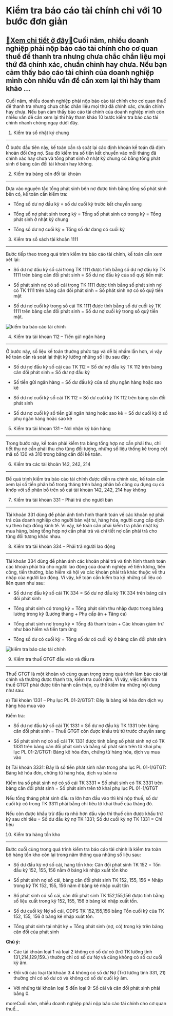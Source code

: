 Kiểm tra báo cáo tài chính chỉ với 10 bước đơn giản
===================================================

[:gift:Xem chi tiết ở đây:gift:](https://hddtvn.com/kiem-tra-bao-cao-tai-chinh-chi-voi-10-buoc-don-gian/)Cuối năm, nhiều doanh nghiệp phải nộp báo cáo tài chính cho cơ quan thuế để thanh tra nhưng chưa chắc chắn liệu mọi thứ đã chính xác, chuẩn chỉnh hay chưa. Nếu bạn cảm thấy báo cáo tài chính của doanh nghiệp mình còn nhiều vấn đề cần xem lại thì hãy tham khảo …
---------------------------------------------------------------------------------------------------------------------------------------------------------------------------------------------------------------------------------------------------------------------

Cuối năm, nhiều doanh nghiệp phải nộp báo cáo tài chính cho cơ quan thuế để thanh tra nhưng chưa chắc chắn liệu mọi thứ đã chính xác, chuẩn chỉnh hay chưa. Nếu bạn cảm thấy báo cáo tài chính của doanh nghiệp mình còn nhiều vấn đề cần xem lại thì hãy tham khảo 10 bước kiểm tra báo cáo tài chính nhanh chóng ngay dưới đây.


1. Kiểm tra sổ nhật ký chung
----------------------------


Ở bước đầu tiên này, kế toán cần rà soát lại các định khoản kế toán đã định khoản đối ứng nợ. Sau đó kiểm tra số tiền kết chuyển vào mỗi tháng đã chính xác hay chưa và tổng phat sinh ở nhật ký chung có bằng tổng phát sinh ở bảng cân đối tài khoản hay không.


2. Kiểm tra bảng cân đối tài khoản
----------------------------------


Dựa vào nguyên tắc tổng phát sinh bên nợ được tính bằng tổng số phát sinh bên có, kế toán cần kiểm tra:




* Tổng số dư nợ đầu kỳ = số dư cuối kỳ trước kết chuyển sang

* Tổng số nợ phát sinh trong kỳ = Tổng số phát sinh có trong kỳ = Tổng phát sinh ở nhật ký chung

* Tổng số dư nợ cuối kỳ = Tổng số dư đang có cuối kỳ



3. Kiểm tra sổ sách tài khoản 1111
----------------------------------


Bước tiếp theo trong quá trình kiểm tra báo cáo tài chính, kế toán cần xem xét lại:




* Số dư nợ đầu kỳ sổ cái trong TK 1111 được tính bằng số dư nợ đầu kỳ TK 1111 trên bảng cân đối phát sinh = Số dư nợ đầu kỳ của sổ quỹ tiền mặt

* Số phát sinh nợ có sổ cái trong TK 1111 được tính bằng số phát sinh nợ có TK 1111 trên bảng cân đối phát sinh = Số phát sinh nợ có sổ quỹ tiền mặt

* Số dư nợ cuối kỳ trong sổ cái TK 1111 được tính bằng số dư cuối kỳ TK 1111 trên bảng cân đối phát sinh = Số dư nợ cuối kỳ trong sổ quỹ tiền mặt.



![kiểm tra báo cáo tài chính](https://hddtvn.com/wp-content/uploads/2021/01/3-5.jpg)


4. Kiểm tra tài khoản 112 – Tiền gửi ngân hàng
----------------------------------------------


Ở bước này, số liệu kế toán thường phức tạp và dễ bị nhầm lẫn hơn, vì vậy kế toán cần rà soát lại thật kỹ lưỡng những số liệu sau đây:




* Số dư nợ đầu kỳ sổ cái của TK 112 = Số dư nợ đầu kỳ TK 112 trên bảng cân đối phát sinh = Số dư nợ đầu kỳ

* Số tiền gửi ngân hàng = Số dư đầu kỳ của sổ phụ ngân hàng hoặc sao kê

* Số dư nợ cuối kỳ sổ cái TK 112 = Số dư cuối kỳ TK 112 trên bảng cân đối phát sinh

* Số dư nợ cuối kỳ sổ tiền gửi ngân hàng hoặc sao kê = Số dư cuối kỳ ở sổ phụ ngân hàng hoặc sao kê



5. Kiểm tra tài khoan 131 – Nơi nhận ký bán hàng
------------------------------------------------


Trong bước này, kế toán phải kiểm tra bảng tổng hợp nợ cần phải thu, chỉ tiết thu nợ cần phải thu cho từng đối tượng, những số liệu thống kê trong cột mã số 130 và 310 trong bảng cân đối kế toán.


6. Kiểm tra các tài khoản 142, 242, 214
---------------------------------------


Để quá trình kiểm tra báo cáo tài chính được diễn ra chính xác, kế toán cần xem lại số tiền phân bổ trong tháng trên bảng phân bổ công cụ dụng cụ có khớp với số phân bổ trên sổ cái tài khoản 142, 242, 214 hay không


7. Kiểm tra tài khoản 331 – Phải trả cho người bán
--------------------------------------------------


Tài khoản 331 dùng để phản ánh tình hình thanh toán về các khoản nợ phải trả của doanh nghiệp cho người bán vật tư, hàng hóa, người cung cấp dịch vụ theo hợp đồng kinh tế. Vì vậy, kế toán cần phải kiểm tra phần nhật ký mua hàng, bảng tổng hợp nợ cần phải trả và chi tiết nợ cần phải trả cho từng đối tượng khác nhau.


8. Kiểm tra tài khoản 334 – Phải trả người lao động
---------------------------------------------------


Tài khoản 334 dùng để phản ánh các khoản phải trả và tình hình thanh toán các khoản phải trả cho người lao động của doanh nghiệp về tiền lương, tiền công, tiền thưởng, bảo hiểm xã hội và các khoản phải trả khác thuộc về thu nhập của người lao động. Vì vậy, kế toán cần kiểm tra kỹ những số liệu có liên quan như sau:




* Số dư nợ đầu kỳ sổ cái TK 334 = Số dư nợ đầu kỳ TK 334 trên bảng cân đối phát sinh

* Tổng phát sinh có trong kỳ = Tổng phát sinh thu nhập được trong bảng lương trong kỳ (Lương tháng + Phụ cấp ăn + Tăng ca)

* Tổng phát sinh nợ trong kỳ = Tổng đã thanh toán + Các khoản giảm trừ như bảo hiểm và tiền tạm ứng

* Tổng số dư có cuối kỳ = Tổng số dư có cuối kỳ ở bảng cân đối phát sinh



![kiểm tra báo cáo tài chính](https://hddtvn.com/wp-content/uploads/2021/01/diem-moi-trong-quy-trinh-lap-bao-cao-kiem-toan-doanh-nghiep.jpg)


9. Kiểm tra thuế GTGT đầu vào và đầu ra
---------------------------------------


Thuế GTGT là một khoản vô cùng quan trọng trong quá trình làm báo cáo tài chính và thường được thanh tra, kiểm tra cuối năm. Vì vậy, việc kiểm tra thuế GTGT phải được tiến hành cẩn thận, cụ thể kiểm tra những nội dung như sau:


a) Tài khoản 1331 – Phụ lục PL 01-2/GTGT: Đây là bảng kê hóa đơn dịch vụ hàng hóa mua vào


Kiểm tra:




* Số dư nợ đầu kỳ sổ cái TK 1331 = Số dư nợ đầu kỳ TK 1331 trên bảng cân đối phát sinh = Thuế GTGT còn được khấu trừ từ trước chuyển sang

* Số phát sinh nợ có sổ cái TK 1331 được tính bằng số phát sinh nợ có TK 1331 trên bảng cân đối phát sinh và bằng số phát sinh trên tờ khai phụ lục PL 01-2/GTGT: Bảng kê hóa đơn, chứng từ hàng hóa, dịch vụ mua vào



b) Tài khoản 3331: Đây là số tiền phát sinh nằm trong phụ lục PL 01-1/GTGT: Bảng kê hóa đơn, chứng từ hàng hóa, dịch vụ bán ra


Kiểm tra số phát sinh nợ có sổ cái TK 3331 = Số phát sinh có TK 3331 trên bảng cân đối phát sinh = Số phát sinh trên tờ khai phụ lục PL 01-1/GTGT


Nếu tổng tháng phát sinh đầu ra lớn hơn đầu vào thì khi nộp thuế, số dư cuối kỳ có trong TK 3311 phải bằng chỉ tiêu tờ khai thuế của tháng đó.


Nếu còn được khấu trừ đầu ra nhỏ hơn đầu vào thì thuế còn được khấu trừ kỳ sau chỉ tiêu = Số dư đầu kỳ nợ TK 1331; Số dư cuối kỳ nợ TK 1331 = Chỉ tiêu


10. Kiểm tra hàng tồn kho
-------------------------


Bước cuối cùng trong quá trình kiểm tra báo cáo tài chính là kiểm tra toàn bộ hàng tồn kho còn lại trong năm thông qua những số liệu sau:




* Số dư đầu kỳ nợ sổ cái, hàng tồn kho: Cân đối phát sinh TK 152 = Tồn đầu kỳ 152, 155, 156 nằm ở bảng kê nhập xuất tồn kho

* Số phát sinh nợ sổ cái, bảng cân đối phát sinh TK 152, 155, 156 = Nhập trong kỳ TK 152, 155, 156 nằm ở bảng kê nhập xuất tồn

* Số phát sinh có sổ cái, cân đối phát sinh TK 152,155,156 được tính bằng số liệu xuất trong kỳ 152, 155, 156 ở bảng kê nhập xuất tồn.

* Số dư cuối kỳ Nợ sổ cái, CĐPS TK 152,155,156 bằng Tồn cuối kỳ của TK 152, 155, 156 ở bảng kê nhập xuất tồn.

* Tổng phát sinh tại nhật ký = Tổng phát sinh (nợ, có) trong kỳ trên bảng cân đối của phát sinh



**Chú ý:**




* Các tài khoản loại 1 và loại 2 không có số dư có (trừ TK lưỡng tính 131,214,129,159..) thường chỉ có số dư Nợ và cũng không có số cư cuối kỳ âm.

* Đối với các loại tài khoản 3.4 không có số dư Nợ (Trừ lưỡng tính 331, 21) thường chỉ có số dư có và không có số dư cuối kỳ âm.

* Với những tài khoản loại 5 đến loại 9: Sổ cái và cân đối phát sinh phải bằng 0.



moreCuối năm, nhiều doanh nghiệp phải nộp báo cáo tài chính cho cơ quan thuế…

